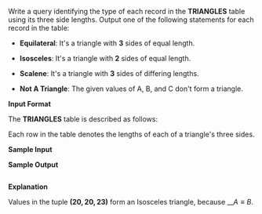 Write a query identifying the type of each record in the __TRIANGLES__ table using its three side lengths. Output one of the following statements for each record in the table:

- __Equilateral__: It's a triangle with **3** sides of equal length.

- __Isosceles__: It's a triangle with **2** sides of equal length.

- __Scalene__: It's a triangle with **3** sides of differing lengths.

- __Not A Triangle__: The given values of A, B, and C don't form a triangle.
  
__Input Format__

The __TRIANGLES__ table is described as follows:


Each row in the table denotes the lengths of each of a triangle's three sides.

__Sample Input__


__Sample Output__

```

```

__Explanation__

Values in the tuple __$(20, 20, 23)$__ form an Isosceles triangle, because __$A \equiv B$.
